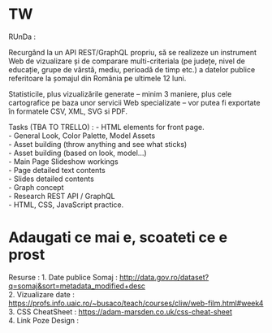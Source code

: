 # TW

RUnDa : 

Recurgând la un API REST/GraphQL propriu, să se realizeze un instrument Web de vizualizare și de comparare multi-criteriala (pe județe, nivel de educație, grupe de vârstă, mediu, perioadă de timp etc.) a datelor publice referitoare la șomajul din România pe ultimele 12 luni.

Statisticile, plus vizualizările generate – minim 3 maniere, plus cele cartografice pe baza unor servicii Web specializate – vor putea fi exportate în formatele CSV, XML, SVG si PDF.

Tasks (TBA TO TRELLO) : 
    - HTML elements for front page.\
    - General Look, Color Palette, Model Assets\
    - Asset building (throw anything and see what sticks)\
    - Asset building (based on look, model...)\
    - Main Page Slideshow workings\
    - Page detailed text contents\
    - Slides detailed contents\
    - Graph concept\
    - Research REST API / GraphQL\
    - HTML, CSS, JavaScript practice.

# Adaugati ce mai e, scoateti ce e prost

Resurse : 
    1. Date publice Somaj : http://data.gov.ro/dataset?q=somaj&sort=metadata_modified+desc \
    2. Vizualizare date : https://profs.info.uaic.ro/~busaco/teach/courses/cliw/web-film.html#week4 \
    3. CSS CheatSheet : https://adam-marsden.co.uk/css-cheat-sheet \
    4. Link Poze Design : <insert here sergiu>
